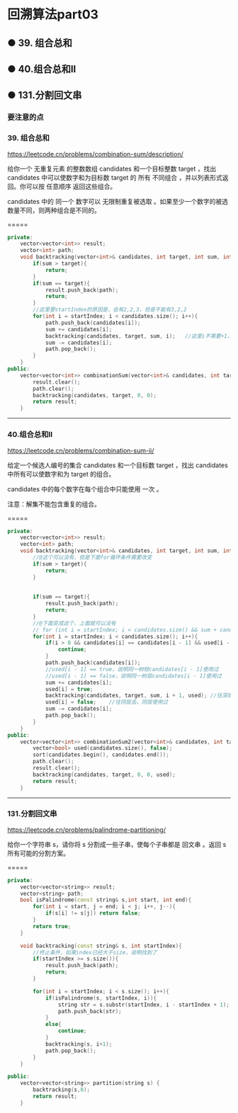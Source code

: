 # 回溯算法part03
## ● 39. 组合总和
## ● 40.组合总和II
## ● 131.分割回文串



### 要注意的点


### 39. 组合总和
https://leetcode.cn/problems/combination-sum/description/

给你一个 无重复元素 的整数数组 candidates 和一个目标整数 target ，找出 candidates 中可以使数字和为目标数 target 的 所有 不同组合 ，并以列表形式返回。你可以按 任意顺序 返回这些组合。

candidates 中的 同一个 数字可以 无限制重复被选取 。如果至少一个数字的被选数量不同，则两种组合是不同的。

=====
```c++
private:
    vector<vector<int>> result;
    vector<int> path;
    void backtracking(vector<int>& candidates, int target, int sum, int startIndex){
        if(sum > target){
            return;
        }
        if(sum == target){
            result.push_back(path);
            return;
        }
        //这里要startIndex的原因是，会有2,2,3，但是不能有3,2,2
        for(int i = startIndex; i < candidates.size(); i++){
            path.push_back(candidates[i]);
            sum += candidates[i];
            backtracking(candidates, target, sum, i);   //这里i不需要+1，因为可以重复取
            sum -= candidates[i];
            path.pop_back();
        }
    }
public:
    vector<vector<int>> combinationSum(vector<int>& candidates, int target) {
        result.clear();
        path.clear();
        backtracking(candidates, target, 0, 0);
        return result;
    }
```



----
### 40.组合总和II
https://leetcode.cn/problems/combination-sum-ii/

给定一个候选人编号的集合 candidates 和一个目标数 target ，找出 candidates 中所有可以使数字和为 target 的组合。

candidates 中的每个数字在每个组合中只能使用 一次 。

注意：解集不能包含重复的组合。

=====
```c++
private:
    vector<vector<int>> result;
    vector<int> path;
    void backtracking(vector<int>& candidates, int target, int sum, int startIndex, vector<bool>& used){
        //@这个可以没有，但是下面for循环条件需要改变
        if(sum > target){
            return;
        }
        
        
        if(sum == target){
            result.push_back(path);
            return;
        }
        //@下面变成这个，上面就可以没有
        // for (int i = startIndex; i < candidates.size() && sum + candidates[i] <= target; i++)
        for(int i = startIndex; i < candidates.size(); i++){
            if(i > 0 && candidates[i] == candidates[i - 1] && used[i - 1] == false){
                continue;
            }
            path.push_back(candidates[i]);
            //used[i - 1] == true，说明同一树枝candidates[i - 1]使用过
            //used[i - 1] == false，说明同一树层candidates[i - 1]使用过
            sum += candidates[i];
            used[i] = true;
            backtracking(candidates, target, sum, i + 1, used); //往深处去
            used[i] = false;    //往同层去，同层使用过
            sum -= candidates[i];
            path.pop_back();
        }
    }
public:
    vector<vector<int>> combinationSum2(vector<int>& candidates, int target) {
        vector<bool> used(candidates.size(), false);
        sort(candidates.begin(), candidates.end());
        path.clear();
        result.clear();
        backtracking(candidates, target, 0, 0, used);
        return result;
    }
```

-----
### 131.分割回文串
https://leetcode.cn/problems/palindrome-partitioning/

给你一个字符串 s，请你将 s 分割成一些子串，使每个子串都是 回文串 。返回 s 所有可能的分割方案。

=====
```c++
private:
    vector<vector<string>> result;
    vector<string> path;
    bool isPalindrome(const string& s,int start, int end){
        for(int i = start, j = end; i < j; i++, j--){
            if(s[i] != s[j]) return false;
        }
        return true;
    }

    void backtracking(const string& s, int startIndex){
        //终止条件，如果index已经大于size，说明找到了
        if(startIndex >= s.size()){
            result.push_back(path);
            return;
        }

        for(int i = startIndex; i < s.size(); i++){
            if(isPalindrome(s, startIndex, i)){
                string str = s.substr(startIndex, i - startIndex + 1);
                path.push_back(str);
            }
            else{
                continue;
            }
            backtracking(s, i+1);
            path.pop_back();
        }
    }

public:
    vector<vector<string>> partition(string s) {
        backtracking(s,0);
        return result;
    }
```


